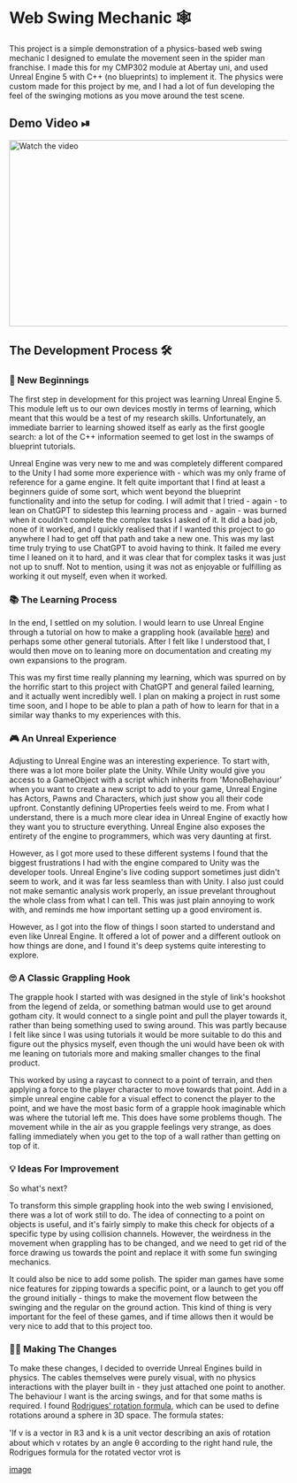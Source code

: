 # Web Swing Mechanic 🕸
This project is a simple demonstration of a physics-based web swing mechanic I designed to emulate the movement seen in the spider 
man franchise. I made this for my CMP302 module at Abertay uni, and used Unreal Engine 5 with C++ (no blueprints) to implement it. 
The physics were custom made for this project by me, and I had a lot of fun developing the feel of the swinging motions 
as you move around the test scene.

## Demo Video ⏯
<a href="https://www.youtube.com/watch?v=yX-MT0WEeu4">
  <img src="https://img.youtube.com/vi/yX-MT0WEeu4/maxresdefault.jpg" alt="Watch the video" width="600" height="337">
</a>

## The Development Process 🛠

### 🐣 New Beginnings
The first step in development for this project was learning Unreal Engine 5. This module left us to our own devices mostly in terms 
of learning, which meant that this would be a test of my research skills. Unfortunately, an immediate barrier to learning showed 
itself as early as the first google search: a lot of the C++ information seemed to get lost in the swamps of blueprint tutorials.

Unreal Engine was very new to me and was completely different compared to the Unity I had some more experience with - which was my 
only frame of reference for a game engine. It felt quite important that I find at least a beginners guide of some sort, which went
beyond the blueprint functionality and into the setup for coding. I will admit that I tried - again - to lean on ChatGPT to sidestep
this learning process and - again - was burned when it couldn't complete the complex tasks I asked of it. It did a bad job, none of 
it worked, and I quickly realised that if I wanted this project to go anywhere I had to get off that path and take a new one. This
was my last time truly trying to use ChatGPT to avoid having to think. It failed me every time I leaned on it to hard, and it was 
clear that for complex tasks it was just not up to snuff. Not to mention, using it was not as enjoyable or fulfilling as working it 
out myself, even when it worked. 

### 📚 The Learning Process
In the end, I settled on my solution. I would learn to use Unreal Engine through a tutorial on how to make a grappling hook (available
[here](https://www.youtube.com/watch?v=HvKfbWPu79w)) and perhaps some other general tutorials. After I felt like I understood that, 
I would then move on to leaning more on documentation and creating my own expansions to the program. 

This was my first time really planning my learning, which was spurred on by the horrific start to this project with ChatGPT and 
general failed learning, and it actually went incredibly well. I plan on making a project in rust some time soon, and I hope to be 
able to plan a path of how to learn for that in a similar way thanks to my experiences with this.

### 🎮 An Unreal Experience
Adjusting to Unreal Engine was an interesting experience. To start with, there was a lot more boiler plate the Unity. While Unity 
would give you access to a GameObject with a script which inherits from 'MonoBehaviour' when you want to create a new script to add 
to your game, Unreal Engine has Actors, Pawns and Characters, which just show you all their code upfront. Constantly defining 
UProperties feels weird to me. From what I understand, there is a much more clear idea in Unreal Engine of exactly how they want 
you to structure everything. Unreal Engine also exposes the entirety of the engine to programmers, which was very daunting at first. 

However, as I got more used to these different systems I found that the biggest frustrations I had with the engine compared to Unity 
was the developer tools. Unreal Engine's live coding support sometimes just didn't seem to work, and it was far less seamless than
with Unity. I also just could not make semantic analysis work properly, an issue prevelant throughout the whole class from what I can 
tell. This was just plain annoying to work with, and reminds me how important setting up a good enviroment is. 

However, as I got into the flow of things I soon started to understand and even like Unreal Engine. It offered a lot of power and a
different outlook on how things are done, and I found it's deep systems quite interesting to explore.

### 🙄 A Classic Grappling Hook
The grapple hook I started with was designed in the style of link's hookshot from the legend of zelda, or something batman would use 
to get around gotham city. It would connect to a single point and pull the player towards it, rather than being something used to 
swing around. This was partly because I felt like since I was using tutorials it would be more suitable to do this and figure out 
the physics myself, even though the uni would have been ok with me leaning on tutorials more and making smaller changes to the final
product. 

This worked by using a raycast to connect to a point of terrain, and then applying a force to the player character to move towards 
that point. Add in a simple unreal engine cable for a visual effect to conenct the player to the point, and we have the most basic
form of a grapple hook imaginable which was where the tutorial left me. This does have some problems though. The movement while in the 
air as you grapple feelings very strange, as does falling immediately when you get to the top of a wall rather than getting on top of 
it.

### 💡 Ideas For Improvement
So what's next? 

To transform this simple grappling hook into the web swing I envisioned, there was a lot of work still to do. The idea of connecting
to a point on objects is useful, and it's fairly simply to make this check for objects of a specific type by using collision channels.
However, the weirdness in the movement when grappling has to be changed, and we need to get rid of the force drawing us towards the
point and replace it with some fun swinging mechanics.

It could also be nice to add some polish. The spider man games have some nice features for zipping towards a specific point, or a launch
to get you off the ground initially - things to make the movement flow between the swinging and the regular on the ground action. This
kind of thing is very important for the feel of these games, and if time allows then it would be very nice to add that to this project
too.

### 👨‍💻 Making The Changes
To make these changes, I decided to override Unreal Engines build in physics. The cables themselves were purely visual, with no physics
interactions with the player built in - they just attached one point to another. The behaviour I want is the arcing swings, and for
that some maths is required. I found [Rodrigues' rotation formula](https://en.wikipedia.org/wiki/Rodrigues'_rotation_formula), which can
be used to define rotations around a sphere in 3D space. The formula states:

'If v is a vector in ℝ3 and k is a unit vector describing an axis of rotation about which v rotates by an angle θ according to the right 
hand rule, the Rodrigues formula for the rotated vector vrot is

[image](https://github.com/user-attachments/assets/c5975eb7-2b71-47d6-b289-2e4c65d015d1)





